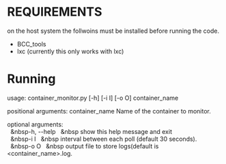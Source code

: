 REQUIREMENTS
============
on the host system the follwoins must be installed before running the code.

- BCC_tools
- lxc (currently this only works with lxc)

Running
======

usage: container_monitor.py [-h] [-i I] [-o O] container_name

positional arguments:
  container_name  Name of the container to monitor.

optional arguments:<br />
&nbsp;&nbsp;&nbsp-h, --help &nbsp;&nbsp;&nbsp show this help message and exit<br />
&nbsp;&nbsp;&nbsp-i I &nbsp;&nbsp;&nbsp interval between each poll (default 30 seconds).<br />
&nbsp;&nbsp;&nbsp-o O &nbsp;&nbsp;&nbsp output file to store logs(default is <container_name>.log.<br />
  

